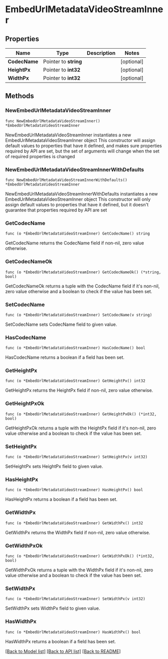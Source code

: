 # EmbedUrlMetadataVideoStreamInner

## Properties

Name | Type | Description | Notes
------------ | ------------- | ------------- | -------------
**CodecName** | Pointer to **string** |  | [optional] 
**HeightPx** | Pointer to **int32** |  | [optional] 
**WidthPx** | Pointer to **int32** |  | [optional] 

## Methods

### NewEmbedUrlMetadataVideoStreamInner

`func NewEmbedUrlMetadataVideoStreamInner() *EmbedUrlMetadataVideoStreamInner`

NewEmbedUrlMetadataVideoStreamInner instantiates a new EmbedUrlMetadataVideoStreamInner object
This constructor will assign default values to properties that have it defined,
and makes sure properties required by API are set, but the set of arguments
will change when the set of required properties is changed

### NewEmbedUrlMetadataVideoStreamInnerWithDefaults

`func NewEmbedUrlMetadataVideoStreamInnerWithDefaults() *EmbedUrlMetadataVideoStreamInner`

NewEmbedUrlMetadataVideoStreamInnerWithDefaults instantiates a new EmbedUrlMetadataVideoStreamInner object
This constructor will only assign default values to properties that have it defined,
but it doesn't guarantee that properties required by API are set

### GetCodecName

`func (o *EmbedUrlMetadataVideoStreamInner) GetCodecName() string`

GetCodecName returns the CodecName field if non-nil, zero value otherwise.

### GetCodecNameOk

`func (o *EmbedUrlMetadataVideoStreamInner) GetCodecNameOk() (*string, bool)`

GetCodecNameOk returns a tuple with the CodecName field if it's non-nil, zero value otherwise
and a boolean to check if the value has been set.

### SetCodecName

`func (o *EmbedUrlMetadataVideoStreamInner) SetCodecName(v string)`

SetCodecName sets CodecName field to given value.

### HasCodecName

`func (o *EmbedUrlMetadataVideoStreamInner) HasCodecName() bool`

HasCodecName returns a boolean if a field has been set.

### GetHeightPx

`func (o *EmbedUrlMetadataVideoStreamInner) GetHeightPx() int32`

GetHeightPx returns the HeightPx field if non-nil, zero value otherwise.

### GetHeightPxOk

`func (o *EmbedUrlMetadataVideoStreamInner) GetHeightPxOk() (*int32, bool)`

GetHeightPxOk returns a tuple with the HeightPx field if it's non-nil, zero value otherwise
and a boolean to check if the value has been set.

### SetHeightPx

`func (o *EmbedUrlMetadataVideoStreamInner) SetHeightPx(v int32)`

SetHeightPx sets HeightPx field to given value.

### HasHeightPx

`func (o *EmbedUrlMetadataVideoStreamInner) HasHeightPx() bool`

HasHeightPx returns a boolean if a field has been set.

### GetWidthPx

`func (o *EmbedUrlMetadataVideoStreamInner) GetWidthPx() int32`

GetWidthPx returns the WidthPx field if non-nil, zero value otherwise.

### GetWidthPxOk

`func (o *EmbedUrlMetadataVideoStreamInner) GetWidthPxOk() (*int32, bool)`

GetWidthPxOk returns a tuple with the WidthPx field if it's non-nil, zero value otherwise
and a boolean to check if the value has been set.

### SetWidthPx

`func (o *EmbedUrlMetadataVideoStreamInner) SetWidthPx(v int32)`

SetWidthPx sets WidthPx field to given value.

### HasWidthPx

`func (o *EmbedUrlMetadataVideoStreamInner) HasWidthPx() bool`

HasWidthPx returns a boolean if a field has been set.


[[Back to Model list]](../README.md#documentation-for-models) [[Back to API list]](../README.md#documentation-for-api-endpoints) [[Back to README]](../README.md)


